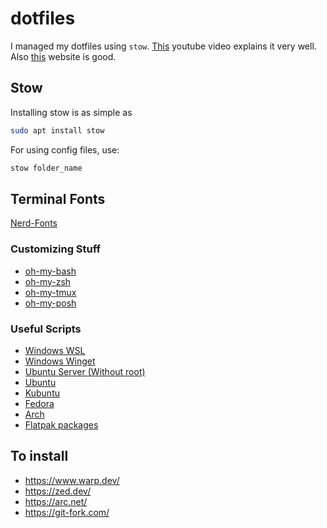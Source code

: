 # dotfiles

I managed my dotfiles using `stow`. [This](https://www.youtube.com/watch?v=FHuwzbpTTo0) youtube video explains it very well. Also [this](https://www.jakewiesler.com/) website is good.

## Stow

Installing stow is as simple as
```bash
sudo apt install stow
```

For using config files, use:

```bash
stow folder_name
```
## Terminal Fonts 

[Nerd-Fonts](https://www.nerdfonts.com/)

### Customizing Stuff

- [oh-my-bash](https://github.com/ohmybash/oh-my-bash)
- [oh-my-zsh](https://github.com/ohmyzsh/ohmyzsh)
- [oh-my-tmux](https://github.com/gpakosz/.tmux)
- [oh-my-posh](https://ohmyposh.dev/)

### Useful Scripts

- [Windows WSL](install/windows_wsl.sh)
- [Windows Winget](install/windows_install.bat)
- [Ubuntu Server (Without root)](install/server_install.sh)
- [Ubuntu](install/ubuntu_install.sh)
- [Kubuntu](install/kubuntu_install.sh)
- [Fedora](install_fedora.sh)
- [Arch](install/install_arch.sh)
- [Flatpak packages](install/flatpak_packages.sh)

## To install 
- https://www.warp.dev/
- https://zed.dev/
- https://arc.net/
- https://git-fork.com/
